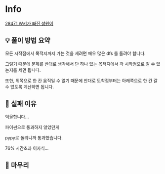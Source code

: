 # Info
[28471 W키가 빠진 성원이](https://www.acmicpc.net/problem/28471)

## 💡 풀이 방법 요약

모든 시작점에서 목적지까지 가는 것을 세려면 매우 많은 dfs 를 돌려야 합니다.

그렇기 때문에 문제를 반대로 생각해서 단 하나 있는 목적지에서 각 시작점으로 갈 수 있는지를 세면 됩니다.

또한, 위쪽으로 한 칸 움직일 수 없기 때문에 반대로 도착점부터는 아래쪽으로 한 칸 갈 수 없도록 계산하면 됩니다.

## 👀 실패 이유

억울합니다...

파이썬으로 통과하지 않았던게

pypy로 돌리니까 통과했습니다.

76% 시간초과 이자식...

## 🙂 마무리

